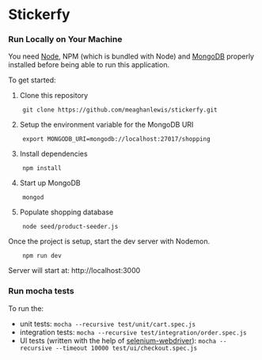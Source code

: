 # Stickerfy


### Run Locally on Your Machine
You need [Node](https://nodejs.org/en/download/), NPM (which is bundled with Node) and [MongoDB](https://docs.mongodb.com/manual/installation/) properly installed before being able to run this application.

To get started:
1. Clone this repository
``` shell
    git clone https://github.com/meaghanlewis/stickerfy.git
```
2. Setup the environment variable for the MongoDB URI
``` shell
    export MONGODB_URI=mongodb://localhost:27017/shopping
```
3. Install dependencies
``` shell
    npm install
```

4. Start up MongoDB
``` shell
    mongod
```

5. Populate shopping database
``` shell
    node seed/product-seeder.js
```
Once the project is setup, start the dev server with Nodemon.
``` shell
    npm run dev
```
Server will start at: http://localhost:3000

### Run mocha tests

To run the:
- unit tests: `mocha --recursive test/unit/cart.spec.js`
- integration tests: `mocha --recursive test/integration/order.spec.js`
- UI tests (written with the help of [selenium-webdriver](https://seleniumhq.github.io/selenium/docs/api/javascript/index.html)): `mocha --recursive --timeout 10000 test/ui/checkout.spec.js`
